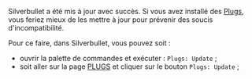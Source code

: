 Silverbullet a été mis à jour avec succès. Si vous avez installé des [Plugs](https://silverbullet.md/Plugs), vous feriez mieux de les mettre à jour pour prévenir des soucis d'incompatibilité.

Pour ce faire, dans Silverbullet, vous pouvez soit :
- ouvrir la palette de commandes et exécuter : `Plugs: Update` ;
- soit aller sur la page [PLUGS](https://__DOMAIN__/PLUGS) et cliquer sur le bouton `Plugs: Update` ;
